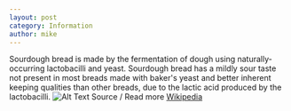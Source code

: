 ```yaml
---
layout: post
category: Information
author: mike
---
```

Sourdough bread is made by the fermentation of dough using naturally-occurring lactobacilli and yeast. Sourdough bread has a mildly sour taste not present in most breads made with baker's yeast and better inherent keeping qualities than other breads, due to the lactic acid produced by the lactobacilli.
![Alt Text](https://scontent.fewr1-2.fna.fbcdn.net/v/t31.0-1/c282.0.960.960/p960x960/10506738_10150004552801856_220367501106153455_o.jpg?_nc_cat=0&oh=f9ed6f4c4ee5fab23b904865e6472356&oe=5B9FD312)
Source / Read more [Wikipedia](https://scontent.fewr1-2.fna.fbcdn.net/v/t31.0-1/c282.0.960.960/p960x960/10506738_10150004552801856_220367501106153455_o.jpg?_nc_cat=0&oh=f9ed6f4c4ee5fab23b904865e6472356&oe=5B9FD312)
